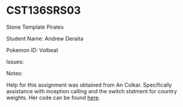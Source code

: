 # CST136SRS03

Stone Template Pirates

Student Name: Andrew Deraita

Pokemon ID: Volbeat 

Issues: 

Notes: 

Help for this assignment was obtained from
An Colkar. Specifically assistance with inception 
calling and the switch statment for country 
weights. Her code can be found 
[here](https://github.com/an6688/CST136SRS03).
